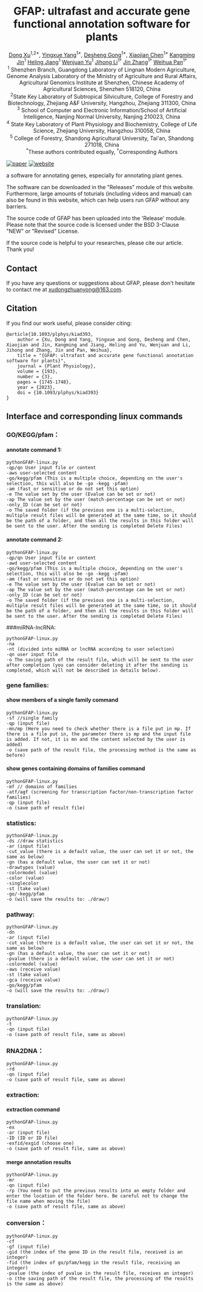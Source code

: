 <h1 align="center">GFAP: ultrafast and accurate gene functional annotation software for plants</h1>
<div align="center">
  <span class="author-block">
  <a href="">Dong Xu</a><sup>1,2*</sup>,</span>
  <span class="author-block">
    <a href="">Yingxue Yang</a><sup>1*</sup>,</span>
  <span class="author-block">
    <a href="">Desheng Gong</a><sup>1*</sup>,
  </span>
  <span class="author-block">
    <a href=" ">Xiaojian Chen</a><sup>1*</sup>
  </span>
  <span class="author-block">
    <a href=" ">Kangming Jin</a><sup>1</sup>
  </span>
  <span class="author-block">
    <a href=" ">Heling Jiang</a><sup>1</sup>
  </span>
  <span class="author-block">
    <a href=" ">Wenjuan Yu</a><sup>1</sup>
  </span>
  <span class="author-block">
    <a href=" ">Jihong Li</a><sup>1†</sup>
  </span>
  <span class="author-block">
    <a href=" ">Jin Zhang</a><sup>1†</sup>
  </span>
  </span>
  <span class="author-block">
    <a href=" ">Weihua Pan</a><sup>1†</sup>
  </span>
</div>
<div align="center">
  <span class="author-block"><sup>1</sup>
    Shenzhen Branch, Guangdong Laboratory of Lingnan Modern Agriculture, Genome Analysis Laboratory of the Ministry of Agriculture and Rural Affairs, Agricultural Genomics Institute at Shenzhen, Chinese Academy of Agricultural Sciences, Shenzhen 518120, China
  </span><br> 
  <span class="author-block"><sup>2</sup>State Key Laboratory of Subtropical Silviculture, College of Forestry and Biotechnology, Zhejiang A&F University, Hangzhou, Zhejiang 311300, China</span><br> 
  <span class="author-block"><sup>3</sup>
    School of Computer and Electronic Information/School of Artificial Intelligence, Nanjing Normal University, Nanjing 210023, China
  </span><br> 
  <span class="author-block"><sup>4</sup>
    State Key Laboratory of Plant Physiology and Biochemistry, College of Life Science, Zhejiang University, Hangzhou 310058, China
  </span><br> 
  <span class="author-block"><sup>5</sup>
    College of Forestry, Shandong Agricultural University, Tai'an, Shandong 271018, China
  </span><br> 
  <span class="author-block"><sup>*</sup>These authors contributed equally</a>, <sup>†</sup>Corresponding Authors </span><br> 
</div>

[![paper](https://img.shields.io/badge/Paper-Plant%20Physiology-green?style=flat-square)](https://doi.org/10.1093/plphys/kiad393)  [![website](https://img.shields.io/badge/GFAP-website-blue?logo=Github&style=flat-square)](http://43.139.112.84/go-kegg-pfam-index) 

a software for annotating genes, especially for annotating plant genes.

The software can be downloaded in the "Releases" module of this website. Furthermore, large amounts of toturials (including videos and manual) can also be found in this website, which can help users run GFAP without any barriers. 

The source code of GFAP has been uploaded into the 'Release' module. Please note that the source code is licensed under the BSD 3-Clause "NEW" or "Revised" License.

If the source code is helpful to your researches, please cite our article. Thank you!
## Contact
If you have any questions or suggestions about GFAP, please don't hesitate to contact me at xudongzhuanyong@163.com.
## Citation
If you find our work useful, please consider citing:

```
@article{10.1093/plphys/kiad393,
    author = {Xu, Dong and Yang, Yingxue and Gong, Desheng and Chen, Xiaojian and Jin, Kangming and Jiang, Heling and Yu, Wenjuan and Li, Jihong and Zhang, Jin and Pan, Weihua},
    title = "{GFAP: ultrafast and accurate gene functional annotation software for plants}",
    journal = {Plant Physiology},
    volume = {193},
    number = {3},
    pages = {1745-1748},
    year = {2023},
    doi = {10.1093/plphys/kiad393}
} 
```
## Interface and corresponding linux commands
### GO/KEGG/pfam：
#### annotate command 1:
```
pythonGFAP-linux.py
-qp/qn User input file or content
-aws user-selected content
-go/kegg/pfam (This is a multiple choice, depending on the user's selection, this will also be -go -kegg -pfam)
-am (fast or sensitive or do not set this option)
-e The value set by the user (Evalue can be set or not)
-ap The value set by the user (match-percentage can be set or not)
-only_ID (can be set or not)
-o The saved folder (if the previous one is a multi-selection, multiple result files will be generated at the same time, so it should be the path of a folder, and then all the results in this folder will be sent to the user. After the sending is completed Delete Files)
```

#### annotate command 2:
```
pythonGFAP-linux.py
-qp/qn User input file or content
-awd user-selected content
-go/kegg/pfam (This is a multiple choice, depending on the user's selection, this will also be -go -kegg -pfam)
-am (fast or sensitive or do not set this option)
-e The value set by the user (Evalue can be set or not)
-ap The value set by the user (match-percentage can be set or not)
-only_ID (can be set or not)
-o The saved folder (if the previous one is a multi-selection, multiple result files will be generated at the same time, so it should be the path of a folder, and then all the results in this folder will be sent to the user. After the sending is completed Delete Files)
```

###miRNA-lncRNA:
```
pythonGFAP-linux.py
-na
-nt (divided into miRNA or lncRNA according to user selection)
-qn user input file
-o The saving path of the result file, which will be sent to the user after completion (you can consider deleting it after the sending is completed, which will not be described in details below).
``` 

### gene families:
#### show members of a single family command
```
pythonGFAP-linux.py
-sf //single family
-qp (input file)
-mn/mp (Here you need to check whether there is a file put in mp. If there is a file put in, the parameter there is mp and the input file is added. If not, it is mn and the content selected by the user is added)
-o (save path of the result file, the processing method is the same as before)
```

#### show genes containing domains of families command
```
pythonGFAP-linux.py
-mf // domains of families
-atf/agf (screening for transcription factor/non-transcription factor families)
-qp (input file)
-o (save path of result file)
```

### statistics:
```
pythonGFAP-linux.py
-ds //draw statistics
-ar (input file)
-cut_value (there is a default value, the user can set it or not, the same as below)
-gn (has a default value, the user can set it or not)
-drawtypes (value)
-colormodel (value)
-color (value)
-singlecolor
-st (take value)
-go/-kegg/pfam
-o (will save the results to: ./draw/)
```

### pathway:
```
pythonGFAP-linux.py
-dn
-ar (input file)
-cut_value (there is a default value, the user can set it or not, the same as below)
-gn (has a default value, the user can set it or not)
-pvalue (there is a default value, the user can set it or not)
-colormodel (value)
-aws (receive value)
-st (take value)
-gca (receive value)
-go/kegg/pfam
-o (will save the results to: ./draw/)
``` 

### translation:
```
pythonGFAP-linux.py
-t
-qn (input file)
-o (save path of result file, same as above)
```

### RNA2DNA：
```
pythonGFAP-linux.py
-rd
-qn (input file)
-o (save path of result file, same as above)
```

### extraction:
#### extraction command
```
pythonGFAP-linux.py
-ex
-ar (input file)
-ID (ID or ID file)
-exfid/exgid (choose one)
-o (save path of result file, same as above)
```

#### merge annotation results
```
pythonGFAP-linux.py
-mr
-qn (input file)
-rp (You need to put the previous results into an empty folder and enter the location of the folder here. Be careful not to change the file name when moving the file)
-o (save path of result file, same as above)
``` 

### conversion：
```
pythonGFAP-linux.py
-cf
-gf (input file)
-gid (the index of the gene ID in the result file, received is an integer)
-fid (the index of go/pfam/kegg in the result file, receiving an integer)
-pvalue (the index of pvalue in the result file, receives an integer)
-o (the saving path of the result file, the processing of the results is the same as above)
```
